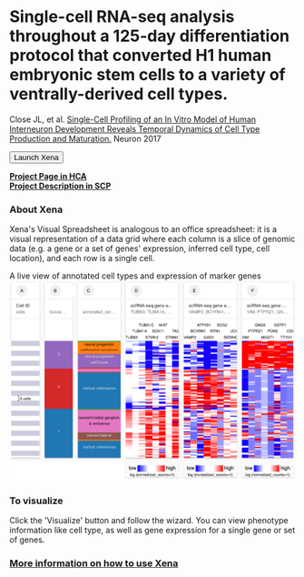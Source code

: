 # Single-cell RNA-seq analysis throughout a 125-day differentiation protocol that converted H1 human embryonic stem cells to a variety of ventrally-derived cell types.

Close JL, et al. [Single-Cell Profiling of an In Vitro Model of Human Interneuron Development Reveals Temporal Dynamics of Cell Type Production and Maturation.](https://europepmc.org/abstract/MED/28279351) Neuron 2017

<button class="cohortButton">Launch Xena</button>

**[Project Page in HCA](https://data.humancellatlas.org/explore/projects/2043c65a-1cf8-4828-a656-9e247d4e64f1)**
<br>
**[Project Description in SCP](https://singlecell.broadinstitute.org/single_cell/study/SCP753/2020-mar-diff-fetal-neuron-ss2)**

### About Xena
Xena's Visual Spreadsheet is analogous to an office spreadsheet: it is a visual representation of a data grid where each column is a slice of genomic data (e.g. a gene or a set of genes' expression, inferred cell type, cell location), and each row is a single cell.

A live view of annotated cell types and expression of marker genes<br>
<a href='/?columns=%5B%7B%22width%22%3A90%2C%22columnLabel%22%3A%22%22%2C%22fieldLabel%22%3A%22louvain_labels%22%2C%22host%22%3A%22https%3A%2F%2Fsinglecellnew.xenahubs.net%22%2C%22name%22%3A%22HCA%2FinterneuronDevelopment_Lein%2FSS2%2Fmeta.tsv%22%2C%22fields%22%3A%22louvain_labels%22%7D%2C%7B%22width%22%3A136%2C%22columnLabel%22%3A%22%22%2C%22fieldLabel%22%3A%22annotated_cell_identity.ontology_label%22%2C%22host%22%3A%22https%3A%2F%2Fsinglecellnew.xenahubs.net%22%2C%22name%22%3A%22HCA%2FinterneuronDevelopment_Lein%2FSS2%2Fmeta.tsv%22%2C%22fields%22%3A%22annotated_cell_identity.ontology_label%22%7D%2C%7B%22width%22%3A136%2C%22columnLabel%22%3A%22scRNA-seq%20gene%20expression%20-%20Smart-seq2%22%2C%22fieldLabel%22%3A%22TUBB3%2C%20TUBA1A%2C%20TUBA1C%2C%20STMN2%2C%20SOX11%2C%20MIAT%2C%20STMN1%2C%20TAGLN3%22%2C%22host%22%3A%22https%3A%2F%2Fsinglecellnew.xenahubs.net%22%2C%22name%22%3A%22HCA%2FinterneuronDevelopment_Lein%2FSS2%2FexprMatrix.tsv%22%2C%22fields%22%3A%22TUBB3%20TUBA1A%20TUBA1C%20STMN2%20SOX11%20MIAT%20STMN1%20TAGLN3%22%7D%2C%7B%22width%22%3A136%2C%22columnLabel%22%3A%22scRNA-seq%20gene%20expression%20-%20Smart-seq2%22%2C%22fieldLabel%22%3A%22VAMP2%2C%20BCYRN1%2C%20ATP1B1%2C%20GAD1%2C%20RTN1%2C%20SCG2%2C%20SERINC1%2C%20UCHL1%22%2C%22host%22%3A%22https%3A%2F%2Fsinglecellnew.xenahubs.net%22%2C%22name%22%3A%22HCA%2FinterneuronDevelopment_Lein%2FSS2%2FexprMatrix.tsv%22%2C%22fields%22%3A%22VAMP2%20BCYRN1%20ATP1B1%20GAD1%20RTN1%20SCG2%20SERINC1%20UCHL1%22%7D%2C%7B%22width%22%3A136%2C%22columnLabel%22%3A%22scRNA-seq%20gene%20expression%20-%20Smart-seq2%22%2C%22fieldLabel%22%3A%22VIM%2C%20PTPRZ1%2C%20GNG5%2C%20MGST1%2C%20PON2%2C%20GSTP1%2C%20TTYH1%2C%20CD99%22%2C%22host%22%3A%22https%3A%2F%2Fsinglecellnew.xenahubs.net%22%2C%22name%22%3A%22HCA%2FinterneuronDevelopment_Lein%2FSS2%2FexprMatrix.tsv%22%2C%22fields%22%3A%22VIM%20PTPRZ1%20GNG5%20MGST1%20PON2%20GSTP1%20TTYH1%20CD99%22%7D%5D&heatmap=%7B%22showWelcome%22%3Afalse%2C%22mode%22%3A%22heatmap%22%7D'><img src="https://github.com/ucscXena/cohortMetaData/raw/master/cohort_HCA%20Human%20Interneuron%20Development/HCA%20Human%20Interneuron%20Development.png" width="800px"></a>

### To visualize
Click the 'Visualize' button and follow the wizard. You can view phenotype information like cell type, as well as gene expression for a single gene or set of genes.

### [More information on how to use Xena](https://singlecell.xenabrowser.net/datapages/?markdown=https://raw.githubusercontent.com/ucscXena/cohortMetaData/master/hub_singlecellnew.xenahubs.net/example1/info.mdown)

<br>
